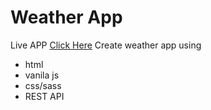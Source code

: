 # Weather App
Live APP [Click Here](https://xrohe.github.io/weather-app/)
Create weather app using
- html
- vanila js
- css/sass
- REST API